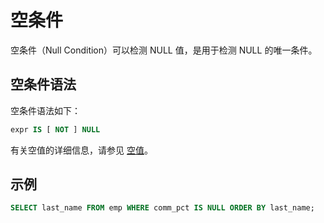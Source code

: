 # 空条件

空条件（Null Condition）可以检测 NULL 值，是用于检测 NULL 的唯一条件。

## 空条件语法

空条件语法如下：

```sql
expr IS [ NOT ] NULL
```

有关空值的详细信息，请参见 [空值](../3.basic-elements-1/5.null/1.empty-value-overview.md)。

## 示例

```sql
SELECT last_name FROM emp WHERE comm_pct IS NULL ORDER BY last_name;
```
